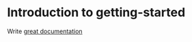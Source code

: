 # Introduction to getting-started

Write [great documentation](http://jacobian.org/writing/what-to-write/)
